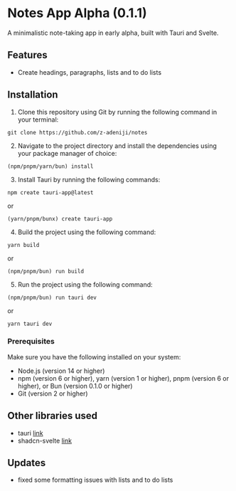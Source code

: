 # Notes App Alpha (0.1.1)
A minimalistic note-taking app in early alpha, built with Tauri and Svelte.

## Features
- Create headings, paragraphs, lists and to do lists

## Installation
1. Clone this repository using Git by running the following command in your terminal:
```
git clone https://github.com/z-adeniji/notes
```
2. Navigate to the project directory and install the dependencies using your package manager of choice:
```
(npm/pnpm/yarn/bun) install
```
3. Install Tauri by running the following commands:
```
npm create tauri-app@latest
```
or
```
(yarn/pnpm/bunx) create tauri-app
```
4. Build the project using the following command:
```
yarn build
```
or
```
(npm/pnpm/bun) run build
```
5. Run the project using the following command:
```
(npm/pnpm/bun) run tauri dev
```
or
```
yarn tauri dev
```

### Prerequisites
Make sure you have the following installed on your system:

- Node.js (version 14 or higher)
- npm (version 6 or higher), yarn (version 1 or higher), pnpm (version 6 or higher), or Bun (version 0.1.0 or higher)
- Git (version 2 or higher)

## Other libraries used
- tauri [link](https://tauri.app)
- shadcn-svelte [link](https://www.shadcn-svelte.com)

## Updates
- fixed some formatting issues with lists and to do lists